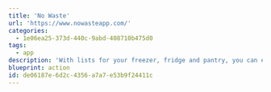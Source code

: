 ```yaml
---
title: 'No Waste'
url: 'https://www.nowasteapp.com/'
categories:
  - 1e06ea25-373d-440c-9abd-408710b475d0
tags:
  - app
description: 'With lists for your freezer, fridge and pantry, you can easily check what food you have left, see what food you need to use first, plan your meals, create a shopping list, avoid unnecessary purchases, reduce food waste and save a bunch of money.  '
blueprint: action
id: de06187e-6d2c-4356-a7a7-e53b9f24411c
---
```

